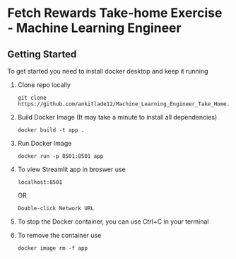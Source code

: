 # Fetch Rewards Take-home Exercise - Machine Learning Engineer

## Getting Started
To get started you need to install docker desktop and keep it running    
1) Clone repo locally
    ```
    git clone https://github.com/ankitlade12/Machine_Learning_Engineer_Take_Home.git
    ```

2) Build Docker Image (It may take a minute to install all dependencies)
    ```
    docker build -t app .
    ```

3) Run Docker Image
    ```
    docker run -p 8501:8501 app
    ```

4) To view Streamlit app in broswer use
    ```
    localhost:8501
    ```
    OR
    ```
    Double-click Network URL
    ```

5) To stop the Docker container, you can use Ctrl+C in your terminal

6) To remove the container use
    ```
    docker image rm -f app
    ```